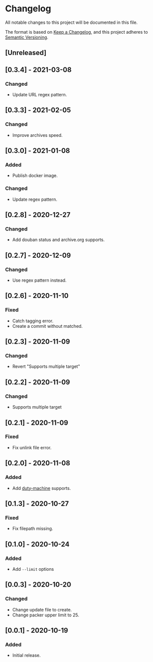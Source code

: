 # Changelog
All notable changes to this project will be documented in this file.

The format is based on [Keep a Changelog](https://keepachangelog.com/en/1.0.0/),
and this project adheres to [Semantic Versioning](https://semver.org/spec/v2.0.0.html).

## [Unreleased]

## [0.3.4] - 2021-03-08

### Changed
- Update URL regex pattern.

## [0.3.3] - 2021-02-05

### Changed
- Improve archives speed.

## [0.3.0] - 2021-01-08

### Added
- Publish docker image.

### Changed
- Update regex pattern.

## [0.2.8] - 2020-12-27

### Changed
- Add douban status and archive.org supports.

## [0.2.7] - 2020-12-09

### Changed
- Use regex pattern instead.

## [0.2.6] - 2020-11-10

### Fixed
- Catch tagging error.
- Create a commit without matched.

## [0.2.3] - 2020-11-09

### Changed
- Revert "Supports multiple target"

## [0.2.2] - 2020-11-09

### Changed
- Supports multiple target

## [0.2.1] - 2020-11-09

### Fixed
- Fix unlink file error.

## [0.2.0] - 2020-11-08

### Added
- Add [duty-machine](https://github.com/duty-machine/duty-machine) supports.

## [0.1.3] - 2020-10-27

### Fixed
- Fix filepath missing.

## [0.1.0] - 2020-10-24

### Added
- Add `--limit` options

## [0.0.3] - 2020-10-20

### Changed
- Change update file to create.
- Change packer upper limit to 25.

## [0.0.1] - 2020-10-19

### Added
- Initial release.

